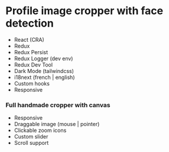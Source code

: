 # Profile image cropper with face detection

- React (CRA)
- Redux
- Redux Persist
- Redux Logger (dev env)
- Redux Dev Tool
- Dark Mode (tailwindcss)
- i18next (french | english)
- Custom hooks
- Responsive

### Full handmade cropper with canvas

- Responsive
- Draggable image (mouse | pointer)
- Clickable zoom icons
- Custom slider
- Scroll support